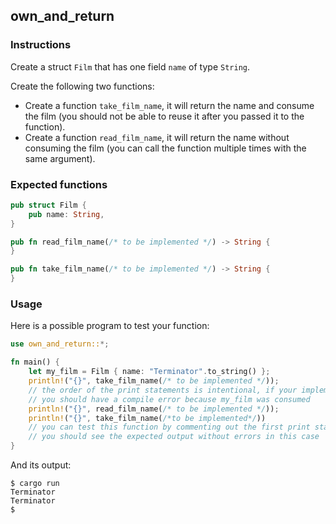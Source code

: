 ## own_and_return

### Instructions

Create a struct `Film` that has one field `name` of type `String`.

Create the following two functions:

- Create a function `take_film_name`, it will return the name and consume the film (you should not be able to reuse it after you passed it to the function).
- Create a function `read_film_name`, it will return the name without consuming the film (you can call the function multiple times with the same argument).

### Expected functions

```rust
pub struct Film {
    pub name: String,
}

pub fn read_film_name(/* to be implemented */) -> String {
}

pub fn take_film_name(/* to be implemented */) -> String {
}

```

### Usage

Here is a possible program to test your function:

```rust
use own_and_return::*;

fn main() {
    let my_film = Film { name: "Terminator".to_string() };
    println!("{}", take_film_name(/* to be implemented */));
    // the order of the print statements is intentional, if your implementation is correct,
    // you should have a compile error because my_film was consumed
    println!("{}", read_film_name(/* to be implemented */));
    println!("{}", take_film_name(/*to be implemented*/))
    // you can test this function by commenting out the first print statement,
    // you should see the expected output without errors in this case
}

```

And its output:

```console
$ cargo run
Terminator
Terminator
$
```

